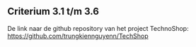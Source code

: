 ## Criterium 3.1 t/m 3.6

De link naar de github repository van het project TechnoShop: https://github.com/trungkiennguyenn/TechShop





